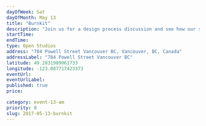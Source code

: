 ```yaml
---
dayOfWeek: Sat
dayOfMonth: May 13
title: "Burnkit"
description: "Join us for a design process discussion and see how our space is setup to foster creative development. We'll have work samples to review, refreshments on hand, and even few jokes. "
startTime: 
endTime: 
type: Open Studios
address: "784 Powell Street Vancouver BC, Vancouver, BC, Canada"
addressLabel: "784 Powell Street Vancouver BC"
latitude: 49.2831989061733
longitude: -123.087717423373
eventUrl: 
eventUrlLabel: 
published: true
price: 

category: event-13-am
priority: 0
slug: 2017-05-13-burnkit
---
```

